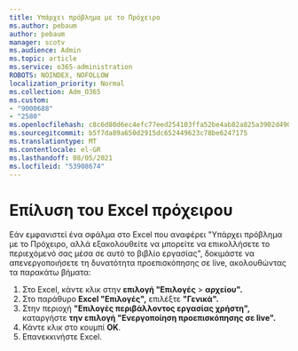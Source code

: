 ```yaml
---
title: Υπάρχει πρόβλημα με το Πρόχειρο
ms.author: pebaum
author: pebaum
manager: scotv
ms.audience: Admin
ms.topic: article
ms.service: o365-administration
ROBOTS: NOINDEX, NOFOLLOW
localization_priority: Normal
ms.collection: Adm_O365
ms.custom:
- "9000688"
- "2580"
ms.openlocfilehash: c8c6d80d6ec4efc77eed254103ffa52be4ab82a825a3902d490f7059708e76e8
ms.sourcegitcommit: b5f7da89a650d2915dc652449623c78be6247175
ms.translationtype: MT
ms.contentlocale: el-GR
ms.lasthandoff: 08/05/2021
ms.locfileid: "53908674"
---
```

# <a name="resolving-excel-clipboard-error"></a>Επίλυση του Excel πρόχειρου

Εάν εμφανιστεί ένα σφάλμα στο Excel που αναφέρει "Υπάρχει πρόβλημα με το Πρόχειρο, αλλά εξακολουθείτε να μπορείτε να επικολλήσετε το περιεχόμενό σας μέσα σε αυτό το βιβλίο εργασίας", δοκιμάστε να απενεργοποιήσετε τη δυνατότητα προεπισκόπησης σε live, ακολουθώντας τα παρακάτω βήματα:

1. Στο Excel, κάντε κλικ στην **επιλογή "Επιλογές**  >  **αρχείου".**
3. Στο παράθυρο **Excel "Επιλογές",** επιλέξτε **"Γενικά".**
4. Στην περιοχή **"Επιλογές περιβάλλοντος εργασίας χρήστη",** καταργήστε **την επιλογή "Ενεργοποίηση προεπισκόπησης σε live".**
5. Κάντε κλικ στο κουμπί **OK**.
6. Επανεκκινήστε Excel.
